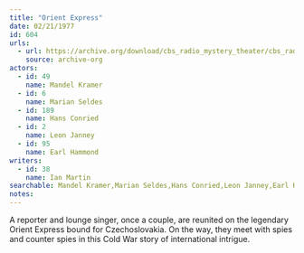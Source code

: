 ```yaml
---
title: "Orient Express"
date: 02/21/1977
id: 604
urls: 
  - url: https://archive.org/download/cbs_radio_mystery_theater/cbs_radio_mystery_theater-0601-0650.zip/cbs_radio_mystery_theater-0601-0650%2Fcbsrmt_0604_orient_express.mp3
    source: archive-org
actors:  
  - id: 49
    name: Mandel Kramer  
  - id: 6
    name: Marian Seldes  
  - id: 189
    name: Hans Conried  
  - id: 2
    name: Leon Janney  
  - id: 95
    name: Earl Hammond
writers:  
  - id: 38
    name: Ian Martin
searchable: Mandel Kramer,Marian Seldes,Hans Conried,Leon Janney,Earl Hammond Ian Martin
notes:  
---
```

A reporter and lounge singer, once a couple, are reunited on the legendary Orient Express bound for Czechoslovakia. On the way, they meet with spies and counter spies in this Cold War story of international intrigue.